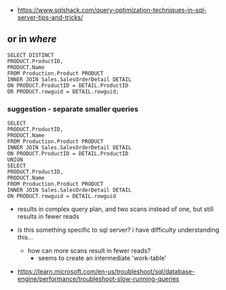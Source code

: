 * https://www.sqlshack.com/query-optimization-techniques-in-sql-server-tips-and-tricks/
## or in _where_
```
SELECT DISTINCT
PRODUCT.ProductID,
PRODUCT.Name
FROM Production.Product PRODUCT
INNER JOIN Sales.SalesOrderDetail DETAIL
ON PRODUCT.ProductID = DETAIL.ProductID
OR PRODUCT.rowguid = DETAIL.rowguid;
```

### suggestion - separate smaller queries
```
SELECT
PRODUCT.ProductID,
PRODUCT.Name
FROM Production.Product PRODUCT
INNER JOIN Sales.SalesOrderDetail DETAIL
ON PRODUCT.ProductID = DETAIL.ProductID
UNION
SELECT
PRODUCT.ProductID,
PRODUCT.Name
FROM Production.Product PRODUCT
INNER JOIN Sales.SalesOrderDetail DETAIL
ON PRODUCT.rowguid = DETAIL.rowguid
```

* results in complex query plan, and two scans instead of one, but still results in fewer reads
* is this something specific to sql server?  i have difficulty understanding this...
	* how can more scans result in fewer reads?
		* seems to create an intermediate 'work-table'


* https://learn.microsoft.com/en-us/troubleshoot/sql/database-engine/performance/troubleshoot-slow-running-queries

